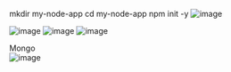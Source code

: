 mkdir my-node-app cd my-node-app npm init -y
![image](https://github.com/user-attachments/assets/8ccc34c2-9567-46b3-a0ae-e8e21f9eabd2)


![image](https://github.com/user-attachments/assets/eaf19079-501d-4b9f-9069-caec0bbd0a64)
![image](https://github.com/user-attachments/assets/d1d19d69-993c-4395-9c04-d50c8f76bbe3)
![image](https://github.com/user-attachments/assets/af832e20-7ece-4026-8f61-d2934b051f93)

Mongo  
![image](https://github.com/user-attachments/assets/56f84c37-e6ae-4ab8-8102-00efb6bc36f8)
